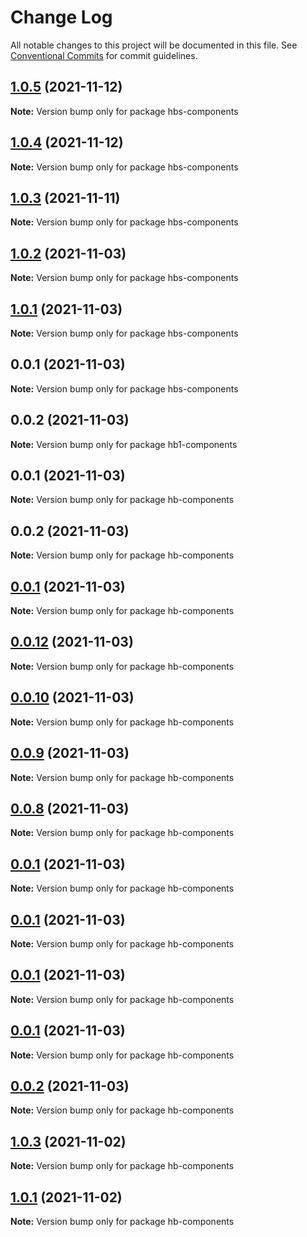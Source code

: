 # Change Log

All notable changes to this project will be documented in this file.
See [Conventional Commits](https://conventionalcommits.org) for commit guidelines.

## [1.0.5](https://github.com/hyw521/lernaComponents/compare/hbs-components@1.0.4...hbs-components@1.0.5) (2021-11-12)

**Note:** Version bump only for package hbs-components





## [1.0.4](https://github.com/hyw521/lernaComponents/compare/hbs-components@1.0.3...hbs-components@1.0.4) (2021-11-12)

**Note:** Version bump only for package hbs-components





## [1.0.3](https://github.com/hyw521/lernaComponents/compare/hbs-components@1.0.2...hbs-components@1.0.3) (2021-11-11)

**Note:** Version bump only for package hbs-components





## [1.0.2](https://github.com/hyw521/lernaComponents/compare/hbs-components@1.0.1...hbs-components@1.0.2) (2021-11-03)

**Note:** Version bump only for package hbs-components





## [1.0.1](https://github.com/hyw521/lernaComponents/compare/hbs-components@0.0.1...hbs-components@1.0.1) (2021-11-03)

**Note:** Version bump only for package hbs-components





## 0.0.1 (2021-11-03)

**Note:** Version bump only for package hbs-components





## 0.0.2 (2021-11-03)

**Note:** Version bump only for package hb1-components





## 0.0.1 (2021-11-03)

**Note:** Version bump only for package hb-components





## 0.0.2 (2021-11-03)

**Note:** Version bump only for package hb-components





## [0.0.1](https://github.com/hyw521/lernaComponents/compare/hb-components@1.0.3...hb-components@0.0.1) (2021-11-03)

**Note:** Version bump only for package hb-components





## [0.0.12](https://github.com/hyw521/lernaComponents/compare/hb-components@0.0.10...hb-components@0.0.12) (2021-11-03)

**Note:** Version bump only for package hb-components





## [0.0.10](https://github.com/hyw521/lernaComponents/compare/hb-components@0.0.9...hb-components@0.0.10) (2021-11-03)

**Note:** Version bump only for package hb-components





## [0.0.9](https://github.com/hyw521/lernaComponents/compare/hb-components@0.0.8...hb-components@0.0.9) (2021-11-03)

**Note:** Version bump only for package hb-components





## [0.0.8](https://github.com/hyw521/lernaComponents/compare/hb-components@0.0.1...hb-components@0.0.8) (2021-11-03)

**Note:** Version bump only for package hb-components





## [0.0.1](https://github.com/hyw521/lernaComponents/compare/hb-components@0.0.1...hb-components@0.0.1) (2021-11-03)

**Note:** Version bump only for package hb-components





## [0.0.1](https://github.com/hyw521/lernaComponents/compare/hb-components@0.0.1...hb-components@0.0.1) (2021-11-03)

**Note:** Version bump only for package hb-components





## [0.0.1](https://github.com/hyw521/lernaComponents/compare/hb-components@0.0.1...hb-components@0.0.1) (2021-11-03)

**Note:** Version bump only for package hb-components





## [0.0.1](https://github.com/hyw521/lernaComponents/compare/hb-components@0.0.2...hb-components@0.0.1) (2021-11-03)

**Note:** Version bump only for package hb-components





## [0.0.2](https://github.com/hyw521/lernaComponents/compare/hb-components@1.0.3...hb-components@0.0.2) (2021-11-03)

**Note:** Version bump only for package hb-components





## [1.0.3](https://github.com/hyw521/lernaComponents/compare/hb-components@1.0.1...hb-components@1.0.3) (2021-11-02)

**Note:** Version bump only for package hb-components





## [1.0.1](https://github.com/hyw521/lernaComponents/compare/hb-components@1.0.1...hb-components@1.0.1) (2021-11-02)

**Note:** Version bump only for package hb-components
